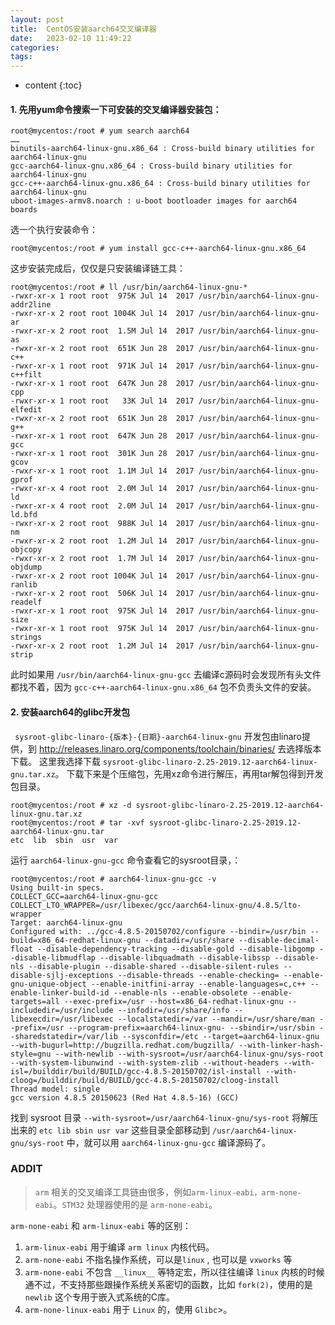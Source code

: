 ```yaml
---
layout: post
title:  CentOS安装aarch64交叉编译器
date:   2023-02-10 11:49:22
categories: 
tags: 
---
```


* content
{:toc}

#### 1. 先用yum命令搜索一下可安装的交叉编译器安装包：
``` shell
root@mycentos:/root # yum search aarch64
……
binutils-aarch64-linux-gnu.x86_64 : Cross-build binary utilities for aarch64-linux-gnu
gcc-aarch64-linux-gnu.x86_64 : Cross-build binary utilities for aarch64-linux-gnu
gcc-c++-aarch64-linux-gnu.x86_64 : Cross-build binary utilities for aarch64-linux-gnu
uboot-images-armv8.noarch : u-boot bootloader images for aarch64 boards
```
选一个执行安装命令：
``` shell
root@mycentos:/root # yum install gcc-c++-aarch64-linux-gnu.x86_64
```
这步安装完成后，仅仅是只安装编译链工具：
``` shell
root@mycentos:/root # ll /usr/bin/aarch64-linux-gnu-*
-rwxr-xr-x 1 root root  975K Jul 14  2017 /usr/bin/aarch64-linux-gnu-addr2line
-rwxr-xr-x 2 root root 1004K Jul 14  2017 /usr/bin/aarch64-linux-gnu-ar
-rwxr-xr-x 2 root root  1.5M Jul 14  2017 /usr/bin/aarch64-linux-gnu-as
-rwxr-xr-x 2 root root  651K Jun 28  2017 /usr/bin/aarch64-linux-gnu-c++
-rwxr-xr-x 1 root root  971K Jul 14  2017 /usr/bin/aarch64-linux-gnu-c++filt
-rwxr-xr-x 1 root root  647K Jun 28  2017 /usr/bin/aarch64-linux-gnu-cpp
-rwxr-xr-x 1 root root   33K Jul 14  2017 /usr/bin/aarch64-linux-gnu-elfedit
-rwxr-xr-x 2 root root  651K Jun 28  2017 /usr/bin/aarch64-linux-gnu-g++
-rwxr-xr-x 1 root root  647K Jun 28  2017 /usr/bin/aarch64-linux-gnu-gcc
-rwxr-xr-x 1 root root  301K Jun 28  2017 /usr/bin/aarch64-linux-gnu-gcov
-rwxr-xr-x 1 root root  1.1M Jul 14  2017 /usr/bin/aarch64-linux-gnu-gprof
-rwxr-xr-x 4 root root  2.0M Jul 14  2017 /usr/bin/aarch64-linux-gnu-ld
-rwxr-xr-x 4 root root  2.0M Jul 14  2017 /usr/bin/aarch64-linux-gnu-ld.bfd
-rwxr-xr-x 2 root root  988K Jul 14  2017 /usr/bin/aarch64-linux-gnu-nm
-rwxr-xr-x 2 root root  1.2M Jul 14  2017 /usr/bin/aarch64-linux-gnu-objcopy
-rwxr-xr-x 2 root root  1.7M Jul 14  2017 /usr/bin/aarch64-linux-gnu-objdump
-rwxr-xr-x 2 root root 1004K Jul 14  2017 /usr/bin/aarch64-linux-gnu-ranlib
-rwxr-xr-x 2 root root  506K Jul 14  2017 /usr/bin/aarch64-linux-gnu-readelf
-rwxr-xr-x 1 root root  975K Jul 14  2017 /usr/bin/aarch64-linux-gnu-size
-rwxr-xr-x 1 root root  975K Jul 14  2017 /usr/bin/aarch64-linux-gnu-strings
-rwxr-xr-x 2 root root  1.2M Jul 14  2017 /usr/bin/aarch64-linux-gnu-strip
```

此时如果用 ``/usr/bin/aarch64-linux-gnu-gcc`` 去编译c源码时会发现所有头文件都找不着，因为 ``gcc-c++-aarch64-linux-gnu.x86_64`` 包不负责头文件的安装。

#### 2. 安装aarch64的glibc开发包
`` sysroot-glibc-linaro-{版本}-{日期}-aarch64-linux-gnu`` 开发包由linaro提供，到 http://releases.linaro.org/components/toolchain/binaries/ 去选择版本下载。
这里我选择下载 ``sysroot-glibc-linaro-2.25-2019.12-aarch64-linux-gnu.tar.xz``。
下载下来是个压缩包，先用xz命令进行解压，再用tar解包得到开发包目录。
``` shell
root@mycentos:/root # xz -d sysroot-glibc-linaro-2.25-2019.12-aarch64-linux-gnu.tar.xz
root@mycentos:/root # tar -xvf sysroot-glibc-linaro-2.25-2019.12-aarch64-linux-gnu.tar
etc  lib  sbin  usr  var
``` 
运行 ``aarch64-linux-gnu-gcc`` 命令查看它的sysroot目录，：
``` shell
root@mycentos:/root # aarch64-linux-gnu-gcc -v
Using built-in specs.
COLLECT_GCC=aarch64-linux-gnu-gcc
COLLECT_LTO_WRAPPER=/usr/libexec/gcc/aarch64-linux-gnu/4.8.5/lto-wrapper
Target: aarch64-linux-gnu
Configured with: ../gcc-4.8.5-20150702/configure --bindir=/usr/bin --build=x86_64-redhat-linux-gnu --datadir=/usr/share --disable-decimal-float --disable-dependency-tracking --disable-gold --disable-libgomp --disable-libmudflap --disable-libquadmath --disable-libssp --disable-nls --disable-plugin --disable-shared --disable-silent-rules --disable-sjlj-exceptions --disable-threads --enable-checking= --enable-gnu-unique-object --enable-initfini-array --enable-languages=c,c++ --enable-linker-build-id --enable-nls --enable-obsolete --enable-targets=all --exec-prefix=/usr --host=x86_64-redhat-linux-gnu --includedir=/usr/include --infodir=/usr/share/info --libexecdir=/usr/libexec --localstatedir=/var --mandir=/usr/share/man --prefix=/usr --program-prefix=aarch64-linux-gnu- --sbindir=/usr/sbin --sharedstatedir=/var/lib --sysconfdir=/etc --target=aarch64-linux-gnu --with-bugurl=http://bugzilla.redhat.com/bugzilla/ --with-linker-hash-style=gnu --with-newlib --with-sysroot=/usr/aarch64-linux-gnu/sys-root --with-system-libunwind --with-system-zlib --without-headers --with-isl=/builddir/build/BUILD/gcc-4.8.5-20150702/isl-install --with-cloog=/builddir/build/BUILD/gcc-4.8.5-20150702/cloog-install
Thread model: single
gcc version 4.8.5 20150623 (Red Hat 4.8.5-16) (GCC) 
``` 
找到 sysroot 目录 ``--with-sysroot=/usr/aarch64-linux-gnu/sys-root``
将解压出来的 ``etc lib sbin usr var`` 这些目录全部移动到 ``/usr/aarch64-linux-gnu/sys-root`` 中，就可以用 ``aarch64-linux-gnu-gcc`` 编译源码了。


### ADDIT

> ``arm`` 相关的交叉编译工具链由很多，例如``arm-linux-eabi，arm-none-eabi``。``STM32`` 处理器使用的是 ``arm-none-eabi``。

``arm-none-eabi`` 和 ``arm-linux-eabi`` 等的区别：

1. ``arm-linux-eabi`` 用于编译 ``arm linux`` 内核代码。
2. ``arm-none-eabi`` 不指名操作系统，可以是``linux`` , 也可以是 ``vxworks`` 等
3. ``arm-none-eabi`` 不包含 ``__linux__`` 等特定宏，所以往往编译 ``linux`` 内核的时候通不过，不支持那些跟操作系统关系密切的函数，比如 ``fork(2)``，使用的是 ``newlib`` 这个专用于嵌入式系统的C库。
4. ``arm-none-linux-eabi`` 用于 ``Linux`` 的，使用 ``Glibc``>。